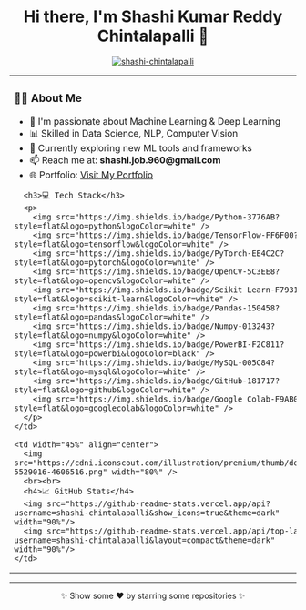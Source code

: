 <h1 align="center">Hi there, I'm Shashi Kumar Reddy Chintalapalli 👋</h1>

<p align="center">
  <a href="https://github.com/shashi-chintalapalli"><img src="https://komarev.com/ghpvc/?username=shashi-chintalapalli&label=Profile%20views&color=0e75b6&style=flat" alt="shashi-chintalapalli" /></a>
</p>

<table>
  <tr>
    <td width="55%">
      <h3>👨‍💻 About Me</h3>
      <ul>
        <li>🔭 I'm passionate about Machine Learning & Deep Learning</li>
        <li>📊 Skilled in Data Science, NLP, Computer Vision</li>
        <li>🌱 Currently exploring new ML tools and frameworks</li>
        <li>📫 Reach me at: <b>shashi.job.960@gmail.com</b></li>
        <li>🌐 Portfolio: <a href="https://your-portfolio-link.com" target="_blank">Visit My Portfolio</a></li>
      </ul>

      <h3>💻 Tech Stack</h3>
      <p>
        <img src="https://img.shields.io/badge/Python-3776AB?style=flat&logo=python&logoColor=white" />
        <img src="https://img.shields.io/badge/TensorFlow-FF6F00?style=flat&logo=tensorflow&logoColor=white" />
        <img src="https://img.shields.io/badge/PyTorch-EE4C2C?style=flat&logo=pytorch&logoColor=white" />
        <img src="https://img.shields.io/badge/OpenCV-5C3EE8?style=flat&logo=opencv&logoColor=white" />
        <img src="https://img.shields.io/badge/Scikit Learn-F7931E?style=flat&logo=scikit-learn&logoColor=white" />
        <img src="https://img.shields.io/badge/Pandas-150458?style=flat&logo=pandas&logoColor=white" />
        <img src="https://img.shields.io/badge/Numpy-013243?style=flat&logo=numpy&logoColor=white" />
        <img src="https://img.shields.io/badge/PowerBI-F2C811?style=flat&logo=powerbi&logoColor=black" />
        <img src="https://img.shields.io/badge/MySQL-005C84?style=flat&logo=mysql&logoColor=white" />
        <img src="https://img.shields.io/badge/GitHub-181717?style=flat&logo=github&logoColor=white" />
        <img src="https://img.shields.io/badge/Google Colab-F9AB00?style=flat&logo=googlecolab&logoColor=white" />
      </p>
    </td>

    <td width="45%" align="center">
      <img src="https://cdni.iconscout.com/illustration/premium/thumb/developer-5529016-4606516.png" width="80%" />
      <br><br>
      <h4>📈 GitHub Stats</h4>
      <img src="https://github-readme-stats.vercel.app/api?username=shashi-chintalapalli&show_icons=true&theme=dark" width="90%"/>
      <img src="https://github-readme-stats.vercel.app/api/top-langs/?username=shashi-chintalapalli&layout=compact&theme=dark" width="90%"/>
    </td>
  </tr>
</table>

---

<p align="center">✨ Show some ❤️ by starring some repositories ✨</p>
